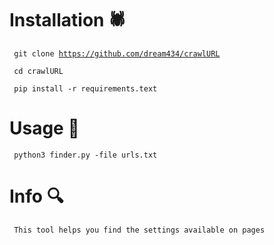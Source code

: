 # Installation 🕷️
<code> git clone  https://github.com/dream434/crawlURL </code>


<code> cd crawlURL </code>

<code> pip install -r requirements.text </code>

# Usage 🚀
<code> python3 finder.py -file urls.txt </code>

# Info  🔍


<code> This tool helps you find the settings available on pages </code>



